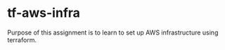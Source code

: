 # tf-aws-infra

Purpose of this assignment is to learn to set up AWS infrastructure using terraform.